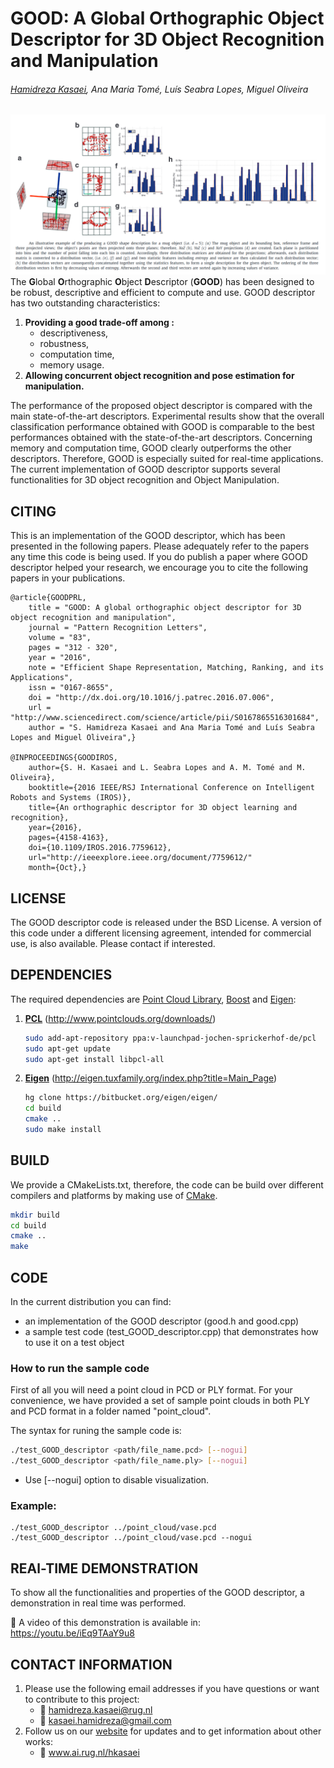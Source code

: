 # GOOD: A Global Orthographic Object Descriptor for 3D Object Recognition and Manipulation
###### [Hamidreza Kasaei](https://www.ai.rug.nl/irl-lab/), Ana Maria Tomé, Luís Seabra Lopes, Miguel Oliveira
##

![alt text](overview.png)
The **G**lobal **O**rthographic **O**bject **D**escriptor (**GOOD**) has been designed to be robust, descriptive and efficient to compute and use. GOOD descriptor has two outstanding characteristics: 

1. **Providing a good trade-off among :**
	- descriptiveness,
  	- robustness,
  	- computation time,
  	- memory usage.
2. **Allowing concurrent object recognition and pose estimation for manipulation.**

The performance of the proposed object descriptor is compared with the main state-of-the-art descriptors. Experimental results show that the overall classification performance obtained with GOOD is comparable to the best performances obtained with the state-of-the-art descriptors. Concerning memory and computation time, GOOD clearly outperforms the other descriptors. Therefore, GOOD is especially suited for real-time applications.
The current implementation of GOOD descriptor supports several functionalities for 3D object recognition and Object Manipulation.


## CITING
This is an implementation of the GOOD descriptor, which has been presented in the following papers.
Please adequately refer to the papers any time this code is being used. 
If you do publish a paper where GOOD descriptor helped your research, we encourage you to cite the following papers in your publications.

	@article{GOODPRL,
		title = "GOOD: A global orthographic object descriptor for 3D object recognition and manipulation",
		journal = "Pattern Recognition Letters",
		volume = "83",
		pages = "312 - 320",
		year = "2016",
		note = "Efficient Shape Representation, Matching, Ranking, and its Applications",
		issn = "0167-8655",
		doi = "http://dx.doi.org/10.1016/j.patrec.2016.07.006",
		url = "http://www.sciencedirect.com/science/article/pii/S0167865516301684",
		author = "S. Hamidreza Kasaei and Ana Maria Tomé and Luís Seabra Lopes and Miguel Oliveira",}

	@INPROCEEDINGS{GOODIROS, 
		author={S. H. Kasaei and L. Seabra Lopes and A. M. Tomé and M. Oliveira}, 
		booktitle={2016 IEEE/RSJ International Conference on Intelligent Robots and Systems (IROS)}, 
		title={An orthographic descriptor for 3D object learning and recognition}, 
		year={2016}, 
		pages={4158-4163}, 
		doi={10.1109/IROS.2016.7759612}, 
		url="http://ieeexplore.ieee.org/document/7759612/"
		month={Oct},}
	


## LICENSE 
The GOOD descriptor code is released under the BSD License. A version of this code under a different licensing agreement, intended for commercial use, is also available. Please contact if interested.


## DEPENDENCIES
The required dependencies are [Point Cloud Library](www.pointclouds.org), [Boost](www.boost.org) and [Eigen](eigen.tuxfamily.org):

1. **[PCL](http://www.pointclouds.org/downloads/)** (http://www.pointclouds.org/downloads/)
	```bash
	sudo add-apt-repository ppa:v-launchpad-jochen-sprickerhof-de/pcl
	sudo apt-get update
	sudo apt-get install libpcl-all
	```
2. **[Eigen](http://eigen.tuxfamily.org/index.php?title=Main_Page)** (http://eigen.tuxfamily.org/index.php?title=Main_Page)
	```bash
	hg clone https://bitbucket.org/eigen/eigen/
	cd build
	cmake ..
	sudo make install
	```

## BUILD
We provide a CMakeLists.txt, therefore, the code can be build over different compilers and platforms by making use of [CMake](www.cmake.org).
```bash
mkdir build
cd build
cmake ..
make
```

## CODE 

In the current distribution you can find:  
- an implementation of the GOOD descriptor (good.h and good.cpp)
- a sample test code (test_GOOD_descriptor.cpp) that demonstrates how to use it on a test object

### How to run the sample code
First of all you will need a point cloud in PCD or PLY format. For your convenience, we have provided a set of sample point clouds in both PLY and PCD format in a folder named "point_cloud". 

The syntax for runing the sample code is: 
```bash
./test_GOOD_descriptor <path/file_name.pcd> [--nogui]	
./test_GOOD_descriptor <path/file_name.ply> [--nogui]
```

- Use [--nogui] option to disable visualization.

### Example:

	./test_GOOD_descriptor ../point_cloud/vase.pcd 
	./test_GOOD_descriptor ../point_cloud/vase.pcd --nogui



## REAl-TIME DEMONSTRATION 

To show all the functionalities and properties of the GOOD descriptor, a demonstration in real time was performed.

:movie_camera: A video of this demonstration is available in: https://youtu.be/iEq9TAaY9u8

## CONTACT INFORMATION 

1. Please use the following email addresses if you have questions or want to contribute to this project:
	- :email: <hamidreza.kasaei@rug.nl> 
	- :email: <kasaei.hamidreza@gmail.com> 
2. Follow us on our [website](www.ai.rug.nl/hkasaei) for updates and to get information about other works:
	- :satellite: www.ai.rug.nl/hkasaei

